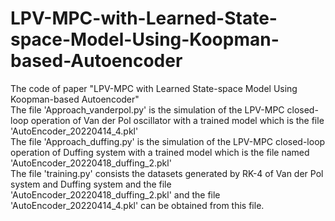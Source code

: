 # LPV-MPC-with-Learned-State-space-Model-Using-Koopman-based-Autoencoder
The code of paper "LPV-MPC with Learned State-space Model Using Koopman-based Autoencoder"  <br /> 
The file 'Approach_vanderpol.py' is the simulation of the LPV-MPC closed-loop operation of Van der Pol oscillator with a trained model which is the file 'AutoEncoder_20220414_4.pkl'  <br /> 
The file 'Approach_duffing.py' is the simulation of the LPV-MPC closed-loop operation of Duffing system with a trained model which is the file named  'AutoEncoder_20220418_duffing_2.pkl'  <br /> 
The file 'training.py' consists the datasets generated by RK-4 of Van der Pol system and Duffing system and the file 'AutoEncoder_20220418_duffing_2.pkl' and the file 'AutoEncoder_20220414_4.pkl' can be obtained from this file.
